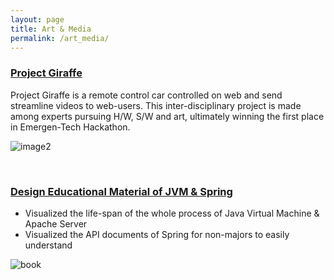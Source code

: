 ```yaml
---
layout: page
title: Art & Media
permalink: /art_media/
---
```


### [Project Giraffe](https://github.com/SungHoHong2/ETECH_Hackathon_2017)

Project Giraffe is a remote control car controlled on web and send streamline videos to web-users. This inter-disciplinary project is made among experts pursuing H/W, S/W and art, ultimately winning the first place in Emergen-Tech Hackathon.

![image2](https://postfiles.pstatic.net/MjAxNzA0MDVfMTc5/MDAxNDkxMzY5NzU5NjAy.e7bCmpkNKpdkirbVj_WGGsAr6i2EkLJN5J97hfz9WSIg.yMN7fQ5fPfF-BlFTrNcFO9leFw4Q3554uvApaquEcIwg.JPEG.maverickjin8/winners-2.jpg?type=w2)


<br>


### [Design Educational Material of JVM & Spring](https://blog.naver.com/maverickjin8/220208009943)
- Visualized the life-span of the whole process of Java Virtual Machine & Apache Server
- Visualized the API documents of Spring for non-majors to easily understand

![book](https://postfiles.pstatic.net/20141219_118/maverickjin8_14189763040040EfCL_JPEG/R_%C6%ED%C1%FD_%C8%AB%BC%BA%C8%A3_3.jpg?type=w2)
